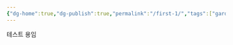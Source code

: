 ```yaml
---
{"dg-home":true,"dg-publish":true,"permalink":"/first-1/","tags":["gardenEntry"],"dgPassFrontmatter":true,"noteIcon":""}
---
```


테스트 용임
